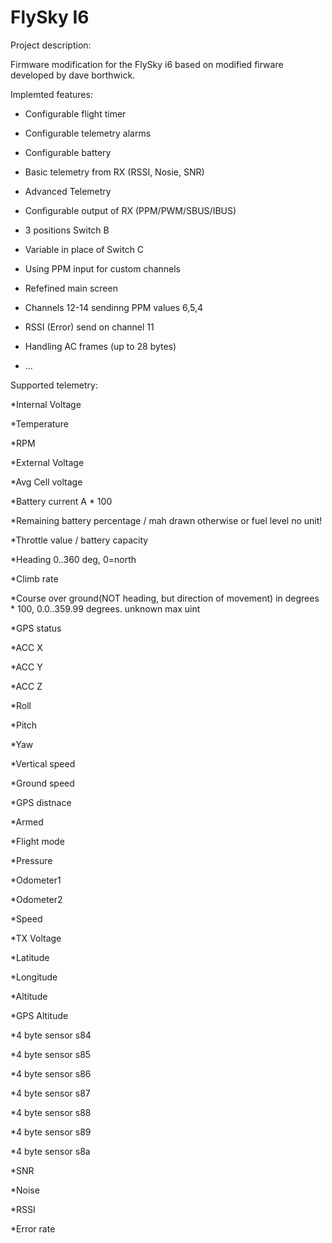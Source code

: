 # FlySky I6 
Project description:

Firmware modification for the FlySky i6 based on modified firware developed by dave borthwick.

Implemted features:

* Configurable flight timer

* Configurable telemetry alarms

* Configurable battery 

* Basic telemetry from RX (RSSI, Nosie, SNR)

* Advanced Telemetry

* Configurable output of RX (PPM/PWM/SBUS/IBUS) 

* 3 positions Switch B

* Variable in place of Switch C

* Using PPM input for custom channels

* Refefined main screen

* Channels 12-14 sendinng PPM values 6,5,4

* RSSI (Error) send on channel 11

* Handling AC frames (up to 28 bytes)

* ...

Supported telemetry:

*Internal Voltage

*Temperature

*RPM

*External Voltage

*Avg Cell voltage

*Battery current A * 100

*Remaining battery percentage / mah drawn otherwise or fuel level no unit!

*Throttle value / battery capacity

*Heading  0..360 deg, 0=north 

*Climb rate

*Course over ground(NOT heading, but direction of movement) in degrees * 100, 0.0..359.99 degrees. unknown max uint

*GPS status

*ACC X

*ACC Y

*ACC Z

*Roll

*Pitch

*Yaw

*Vertical speed

*Ground speed

*GPS distnace

*Armed 

*Flight mode

*Pressure

*Odometer1

*Odometer2

*Speed

*TX Voltage

*Latitude

*Longitude

*Altitude 

*GPS Altitude

*4 byte sensor s84

*4 byte sensor s85

*4 byte sensor s86

*4 byte sensor s87

*4 byte sensor s88

*4 byte sensor s89

*4 byte sensor s8a

*SNR

*Noise

*RSSI

*Error rate
  



